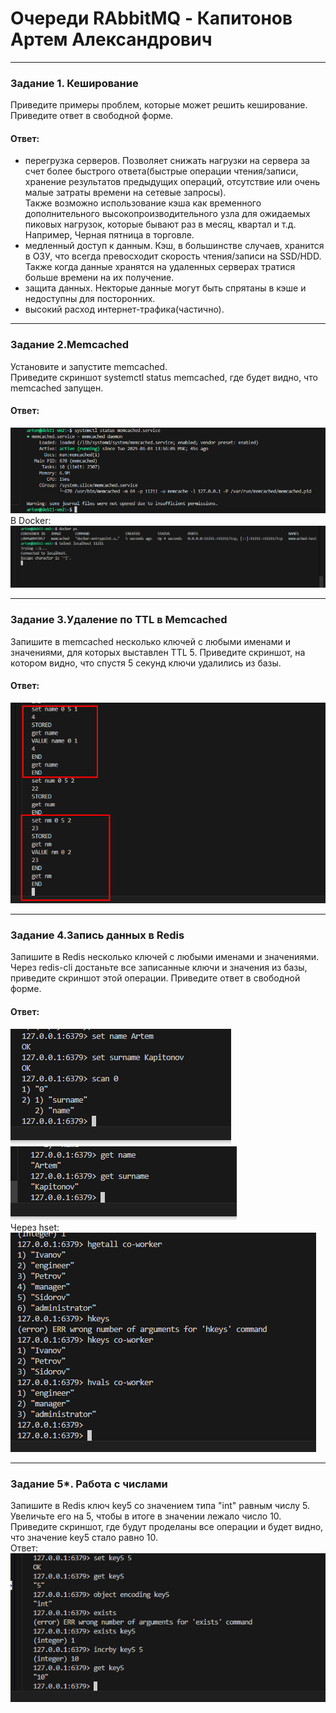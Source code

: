 # Очереди RAbbitMQ - Капитонов Артем Александрович





---

### Задание 1. Кеширование   
Приведите примеры проблем, которые может решить кеширование.
Приведите ответ в свободной форме.
#### Ответ: 
- перегрузка серверов. Позволяет снижать нагрузки на сервера за счет более быстрого ответа(быстрые операции чтения/записи, хранение результатов предыдущих операций, отсутствие или очень малые затраты времени на сетевые запросы).  
Также возможно использование кэша как временного дополнительного высокопроизводительного узла для ожидаемых пиковых нагрузок, которые бывают раз в месяц, квартал и т.д. Например, Черная пятница в торговле.  
- медленный доступ к данным. Кэш, в большинстве случаев, хранится в ОЗУ, что всегда превосходит скорость чтения/записи на SSD/HDD. Также когда данные хранятся на удаленных серверах тратися больше времени на их получение.
- защита данных. Некторые данные могут быть спрятаны в кэше и недоступны для посторонних.  
- высокий расход интернет-трафика(частично).  
 

---

### Задание 2.Memcached
Установите и запустите memcached.  
Приведите скриншот systemctl status memcached, где будет видно, что memcached запущен.    
#### Ответ:  
![Скриншот1](https://github.com/Artem-K16git/Homeworks/blob/main/Caching/images/Memcached_running.png)  
В Docker:  
![Скриншот2](https://github.com/Artem-K16git/Homeworks/blob/main/Caching/images/memcached_run_docker.png)

---


### Задание 3.Удаление по TTL в Memcached
Запишите в memcached несколько ключей с любыми именами и значениями, для которых выставлен TTL 5.
Приведите скриншот, на котором видно, что спустя 5 секунд ключи удалились из базы.
#### Ответ:  
![Скриншот3](https://github.com/Artem-K16git/Homeworks/blob/main/Caching/images/mem_key.png)

---  

### Задание 4.Запись данных в Redis
Запишите в Redis несколько ключей с любыми именами и значениями.
Через redis-cli достаньте все записанные ключи и значения из базы, приведите скриншот этой операции.
Приведите ответ в свободной форме.
#### Ответ: 
![Скриншот4](https://github.com/Artem-K16git/Homeworks/blob/main/Caching/images/L4_1.png)
![Скриншот5](https://github.com/Artem-K16git/Homeworks/blob/main/Caching/images/L4_2.png)  
Через hset:  
![Скриншот6](https://github.com/Artem-K16git/Homeworks/blob/main/Caching/images/L4_3.png)

---  

### Задание 5*. Работа с числами
Запишите в Redis ключ key5 со значением типа "int" равным числу 5. Увеличьте его на 5, чтобы в итоге в значении лежало число 10.
Приведите скриншот, где будут проделаны все операции и будет видно, что значение key5 стало равно 10.  
Ответ:  
![Скриншот7](https://github.com/Artem-K16git/Homeworks/blob/main/Caching/images/L5.png)


